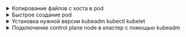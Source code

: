 <details>
<summary>Копирование файлов с хоста в pod</summary>

`kubectl cp filename namespace/podname:/path_pod`

Пример команды:

`kubectl cp demo-small-20170815.sql default/pgback:/tmp`

</details>

<details>
<summary>Быстрое создание pod</summary>

`kubectl run -it podname --image=image -- bash`

Пример команды:

`kubectl run -it pgto --image=registry.developers.crunchydata.com/crunchydata/crunchy-postgres:ubi8-16.1-0 -- bash`

</details>

<details>
<summary>Установка нужной версии kubeadm kubectl kubelet</summary>

Используем официальный старый репо который больше не поддерживается:

`curl -s https://packages.cloud.google.com/apt/doc/apt-key.gpg | sudo apt-key add -`

`sudo apt-add-repository "deb http://apt.kubernetes.io/ kubernetes-xenial main"`

`sudo apt-get update`

`sudo apt-get install -qy kubeadm=1.23.5-00 kubectl=1.23.5-00 kubelet=1.23.5-00`

</details>

<details>
<summary>Подключение control plane node в кластер с помощью kubeadm</summary>

Если при подключении master mode возникает ошибка:

```
[preflight] Running pre-flight checks
[preflight] Reading configuration from the cluster...
[preflight] FYI: You can look at this config file with 'kubectl -n kube-system get cm kubeadm-config -o yaml'
error execution phase preflight: 
One or more conditions for hosting a new control plane instance is not satisfied.

unable to add a new control plane instance to a cluster that doesn't have a stable controlPlaneEndpoint address

Please ensure that:
* The cluster has a stable controlPlaneEndpoint address.
* The certificates that must be shared among control plane instances are provided.


To see the stack trace of this error execute with --v=5 or higher
```

То у нас проблема с сертификатами и стадии инициализации control plane нужно пройти в ручную:

- Создаем папки на новой ноде `mkdir /home/$USER/pki` ,  `mkdir /home/$USER/pki/etcd`
- Копируем сертификаты и конфиг с рабочей мастер ноды 
`scp /etc/kubernetes/pki/ca.{key,crt} maks@192.168.1.22:/home/maks/pki/`
`scp /etc/kubernetes/pki/etcd/ca.{key,crt} maks@192.168.1.22:/home/maks/pki/etcd`
`scp /etc/kubernetes/admin.conf maks@192.168.1.22:/home/maks/`
- Копируем сертификаты и конфиг в папки на новой ноде, если нету создаем
`/etc/kubernetes/pki/`
`/etc/kubernetes/pki/etcd/`
`/etc/kubernetes/admin.conf`
- Делаем `export KUBECONFIG=/etc/kubernetes/admin.conf`
- Копируем конфиг кластера с рабочей мастер ноды ``sudo scp /var/lib/kubelet/config.yaml maks@192.168.1.22:/home/maks/``
- Меняем там параметры на свои в полях, сохраняем:
```
advertiseAddress:
token:
node-ip:
name: 
```
Параметр токен можно узнать командой на рабочей ноде `kubeadm token list` если нет то генерируем новый `kubeadm token create`
- Заходим под пользователем sudo проверяем доступ к кластеру `kubectl get po -A`
- Инициализируем фазу сертификатов
`kubeadm init phase certs all`
- Запускаем kubelet с нашим конфигом кластера
`kubeadm join phase kubelet-start 192.168.1.21:6443 --config conf.yaml`
- Инициализируем фазу control-plane-prepare
`kubeadm join phase control-plane-prepare kubeconfig 192.168.1.21:6443 --config conf.yaml`
`kubeadm join phase control-plane-prepare control-plane --config conf.yaml`
- Инициализируем фазу etcd
`kubeadm join phase control-plane-join etcd --config conf.yaml`
- Проверяем подключение

</details>